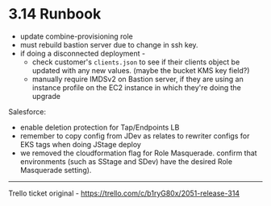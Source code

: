 # 3.14 Runbook

- update combine-provisioning role
- must rebuild bastion server due to change in ssh key.
- if doing a disconnected deployment - 
  - check customer's `clients.json` to see if their clients object be updated with any new values. (maybe the bucket KMS key field?)
  - manually require IMDSv2 on Bastion server, if they are using an instance profile on the EC2 instance in which they're doing the upgrade

Salesforce:
- enable deletion protection for Tap/Endpoints LB
- remember to copy config from JDev as relates to rewriter configs for EKS tags when doing JStage deploy
- we removed the cloudformation flag for Role Masquerade. confirm that environments (such as SStage and SDev) have the desired Role Masquerade setting).

-----

Trello ticket original - https://trello.com/c/b1ryG80x/2051-release-314
